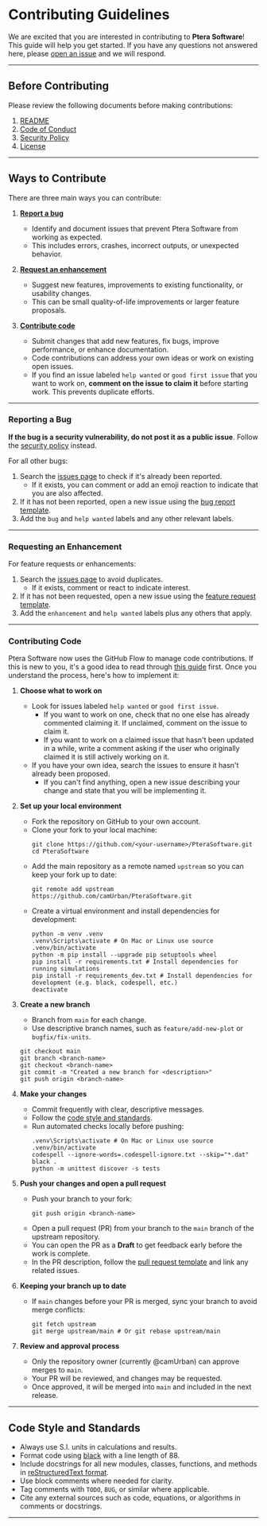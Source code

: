 # Contributing Guidelines

We are excited that you are interested in contributing to **Ptera Software**! This 
guide will help you get started. If you have any questions not answered here, please 
[open an issue](https://github.com/camUrban/PteraSoftware/issues) and we will respond.  

---

## Before Contributing

Please review the following documents before making contributions:  

1. [README](README.md)  
2. [Code of Conduct](CODE_OF_CONDUCT.md)  
3. [Security Policy](SECURITY.md)  
4. [License](LICENSE.txt)  

---

## Ways to Contribute

There are three main ways you can contribute:  

1. [**Report a bug**](#reporting-a-bug)  
   - Identify and document issues that prevent Ptera Software from working as 
   expected.  
   - This includes errors, crashes, incorrect outputs, or unexpected behavior.  

2. [**Request an enhancement**](#requesting-an-enhancement)  
   - Suggest new features, improvements to existing functionality, or usability 
   changes.  
   - This can be small quality-of-life improvements or larger feature proposals.  

3. [**Contribute code**](#contributing-code)  
   - Submit changes that add new features, fix bugs, improve performance, or enhance 
   documentation.  
   - Code contributions can address your own ideas or work on existing open issues.  
   - If you find an issue labeled `help wanted` or `good first issue` that you want to 
   work on, **comment on the issue to claim it** before starting work. This prevents 
   duplicate efforts.  

---

### Reporting a Bug

**If the bug is a security vulnerability, do not post it as a public issue**. Follow 
the [security policy](SECURITY.md) instead.  

For all other bugs:  
1. Search the [issues page](https://github.com/camUrban/PteraSoftware/issues) to check 
   if it's already been reported.  
   - If it exists, you can comment or add an emoji reaction to indicate that you are 
   also affected.  
2. If it has not been reported, open a new issue using the 
   [bug report template](.github/ISSUE_TEMPLATE/bug_report.md).  
3. Add the `bug` and `help wanted` labels and any other relevant labels.  

---

### Requesting an Enhancement

For feature requests or enhancements:  
1. Search the [issues page](https://github.com/camUrban/PteraSoftware/issues) to avoid 
   duplicates.  
   - If it exists, comment or react to indicate interest.  
2. If it has not been requested, open a new issue using the 
   [feature request template](.github/ISSUE_TEMPLATE/feature_request.md).  
3. Add the `enhancement` and `help wanted` labels plus any others that apply.  

---

### Contributing Code

Ptera Software now uses the GitHub Flow to manage code contributions. If this is new to 
you, it's a good idea to read through 
[this guide](https://docs.github.com/en/get-started/using-github/github-flow) first. 
Once you understand the process, here's how to implement it:

1. **Choose what to work on**
   - Look for issues labeled `help wanted` or `good first issue`.  
     - If you want to work on one, check that no one else has already commented 
     claiming it. If unclaimed, comment on the issue to claim it.  
     - If you want to work on a claimed issue that hasn't been updated in a while, 
     write a comment asking if the user who originally claimed it is still actively 
     working on it.
   - If you have your own idea, search the issues to ensure it hasn't already been 
   proposed.  
     - If you can't find anything, open a new issue describing your change and state 
     that you will be implementing it.  

2. **Set up your local environment**
   - Fork the repository on GitHub to your own account.  
   - Clone your fork to your local machine:  
     ```shell
     git clone https://github.com/<your-username>/PteraSoftware.git
     cd PteraSoftware
     ```  
   - Add the main repository as a remote named `upstream` so you can keep your fork up to date:  
     ```shell
     git remote add upstream https://github.com/camUrban/PteraSoftware.git
     ```  
   - Create a virtual environment and install dependencies for development:  
     ```shell
     python -m venv .venv
     .venv\Scripts\activate # On Mac or Linux use source .venv/bin/activate
     python -m pip install --upgrade pip setuptools wheel
     pip install -r requirements.txt # Install dependencies for running simulations
     pip install -r requirements_dev.txt # Install dependencies for development (e.g. black, codespell, etc.)
     deactivate
     ```  

3. **Create a new branch**
   - Branch from `main` for each change.  
   - Use descriptive branch names, such as `feature/add-new-plot` or 
   `bugfix/fix-units`.  
   ```shell
   git checkout main
   git branch <branch-name>
   git checkout <branch-name>
   git commit -m "Created a new branch for <description>"
   git push origin <branch-name>
   ```  

4. **Make your changes**  
   - Commit frequently with clear, descriptive messages.  
   - Follow the [code style and standards](#code-style-and-standards).  
   - Run automated checks locally before pushing:  
     ```shell
     .venv\Scripts\activate # On Mac or Linux use source .venv/bin/activate
     codespell --ignore-words=.codespell-ignore.txt --skip="*.dat"
     black .
     python -m unittest discover -s tests
     ```  

5. **Push your changes and open a pull request**  
   - Push your branch to your fork:  
     ```shell
     git push origin <branch-name>
     ```  
   - Open a pull request (PR) from your branch to the `main` branch of the upstream repository.  
   - You can open the PR as a **Draft** to get feedback early before the work is complete.  
   - In the PR description, follow the [pull request template](.github/pull_request_template.md) and link any related issues.

6. **Keeping your branch up to date**  
   - If `main` changes before your PR is merged, sync your branch to avoid merge conflicts:  
     ```shell
     git fetch upstream
     git merge upstream/main # Or git rebase upstream/main
     ```  

7. **Review and approval process**  
   - Only the repository owner (currently @camUrban) can approve merges to `main`.  
   - Your PR will be reviewed, and changes may be requested.  
   - Once approved, it will be merged into `main` and included in the next release.

---

## Code Style and Standards

- Always use S.I. units in calculations and results.  
- Format code using [black](https://github.com/psf/black) with a line length of 88.  
- Include docstrings for all new modules, classes, functions, and methods in 
[reStructuredText format](https://realpython.com/documenting-python-code/).  
- Use block comments where needed for clarity.  
- Tag comments with `TODO`, `BUG`, or similar where applicable.  
- Cite any external sources such as code, equations, or algorithms in comments or 
  docstrings.

---